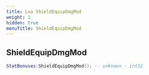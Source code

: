 ```yaml
---
title: Lua ShieldEquipDmgMod
weight: 1
hidden: true
menuTitle: ShieldEquipDmgMod
---
```

## ShieldEquipDmgMod
```lua
StatBonuses:ShieldEquipDmgMod(); -- unknown - int32
```